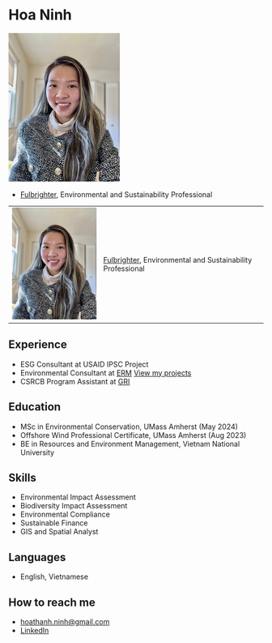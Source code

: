 # Hoa Ninh

![Alt text](portrait-3.jpg)

- [Fulbrighter](https://vn.usembassy.gov/education/fulbright-program-in-vietnam/), Environmental and Sustainability Professional

<table>
  <tr>
    <td><img src="portrait-3.jpg" alt="Hoa Ninh" /></td>
    <td><a href="https://vn.usembassy.gov/education/fulbright-program-in-vietnam/">Fulbrighter</a>, Environmental and Sustainability Professional</td>
  </tr>
</table>


## Experience

- ESG Consultant at USAID IPSC Project
- Environmental Consultant at [ERM](https://www.erm.com) [View my projects](https://hoaninh-bb.github.io/Projects/)
- CSRCB Program Assistant at [GRI](https://www.globalreporting.org)

## Education

- MSc in Environmental Conservation, UMass Amherst (May 2024)
- Offshore Wind Professional Certificate, UMass Amherst (Aug 2023)
- BE in Resources and Environment Management, Vietnam National University

## Skills

- Environmental Impact Assessment
- Biodiversity Impact Assessment
- Environmental Compliance
- Sustainable Finance
- GIS and Spatial Analyst

## Languages

- English, Vietnamese

## How to reach me

- hoathanh.ninh@gmail.com
- [LinkedIn](https://www.linkedin.com/in/hoa-ninh-206193162/)


